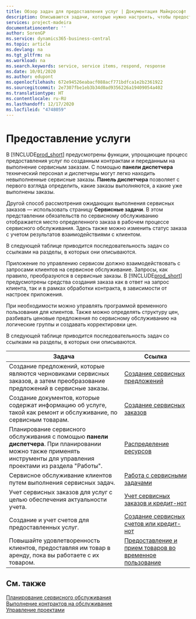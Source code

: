 ```yaml
---
title: Обзор задач для предоставления услуг | Документация Майкрософт
description: Описываются задачи, которые нужно настроить, чтобы предоставлять качественное обслуживание и выполнять условия соглашений с клиентами.
services: project-madeira
documentationcenter: ''
author: SorenGP
ms.service: dynamics365-business-central
ms.topic: article
ms.devlang: na
ms.tgt_pltfrm: na
ms.workload: na
ms.search.keywords: service, service items, respond, response
ms.date: 10/01/2020
ms.author: edupont
ms.openlocfilehash: 672e94526eabacf088acf771bdfca1e2b2361922
ms.sourcegitcommit: 2e7307fbe1eb3b34d0ad9356226a19409054a402
ms.translationtype: HT
ms.contentlocale: ru-RU
ms.lasthandoff: 12/17/2020
ms.locfileid: "4748059"
---
```

# <a name="delivering-service"></a>Предоставление услуги
В [!INCLUDE[prod_short](includes/prod_short.md)] предусмотрены функции, упрощающие процесс предоставления услуг по созданным контрактам и переданным на выполнение сервисным заказам. С помощью **панели диспетчера** технический персонал и диспетчеры могут легко находить невыполненные сервисные заказы. **Панель диспетчера** позволяет с первого взгляда определить, какие заказы выполняются, а какие уже выполнены заказы.  
  
Другой способ рассмотрения ожидающих выполнения сервисных заказов — использовать страницу **Сервисные задачи**. В этом представлении обязательств по сервисному обслуживанию отображается место определенного заказа в рабочем процессе сервисного обслуживания. Здесь также можно изменить статус заказа с учетом результатов взаимодействиями с клиентом.  
  
В следующей таблице приводится последовательность задач со ссылками на разделы, в которых они описываются.   

Приложение по управлению сервисом должно взаимодействовать с запросами клиентов на сервисное обслуживание. Запросы, как правило, преобразуются в сервисные заказы. В [!INCLUDE[prod_short](includes/prod_short.md)] предусмотрены средства создания заказа как в ответ на запрос клиента, так и в рамках обработки контракта, в зависимости от настроек приложения.  
  
При необходимости можно управлять программой временного пользования для клиентов. Также можно определять структуру цен, разбивать ценовые предложения по сервисному обслуживанию на логические группы и создавать корректировки цен.  
  
В следующей таблице приводится последовательность задач со ссылками на разделы, в которых они описываются.   
  
|**Задача**|**Ссылка**|  
|------------|-------------|  
|Создание предложений, которые являются черновиками сервисных заказов, а затем преобразование предложений в сервисные заказы.|[Создание сервисных предложений](service-how-to-create-service-quotes.md)|
|Создание документов, которые содержат информацию об услуге, такой как ремонт и обслуживание, по сервисным товарам.|[Создание сервисных заказов](service-how-to-create-service-orders.md)|
|Планирование сервисного обслуживания с помощью **панели диспетчера**. При планировании можно также применять инструменты для управления проектами из раздела "Работы".|[Распределение ресурсов](service-how-to-allocate-resources.md)|  
|Сервисное обслуживание клиентов путем выполнения сервисных задач.|[Работа с сервисными задачами](service-how-to-work-on-service-tasks.md)|  
|Учет сервисных заказов для услуг с целью обеспечения актуальности учета.|[Учет сервисных заказов и кредит-нот](service-how-to-post-service-orders.md)|  
|Создание и учет счетов для предоставленных услуг.|[Создание сервисных счетов или кредит-нот](service-how-create-invoices.md)|  
|Повышайте удовлетворенность клиентов, предоставляя им товар в аренду, пока вы работаете с их товаром.| [Предоставление и прием товаров во временное пользование](service-how-to-lend-receive-loaners.md)|
  
## <a name="see-also"></a>См. также  
[Планирование сервисного обслуживания](service-plan-service.md)  
[Выполнение контрактов на обслуживание](service-fulfill-service-contracts.md)  
[Управление проектами](projects-manage-projects.md)  
